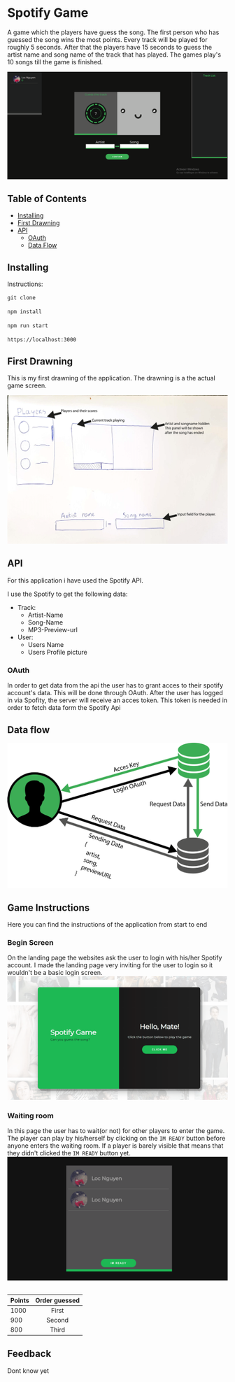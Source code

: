# Spotify Game
A game which the players have guess the song. The first person who has guessed the song wins the most points. Every track will be played for roughly 5 seconds. After that the players have 15 seconds to guess the artist name and song name of the track that has played. The games play's 10 songs till the game is finished. 

![Real Time Web Screenshot](README_images/gimma.png)

## Table of Contents
* [Installing](#installing-)
* [First Drawning](#first-drawning-)
* [API](#api-)
    * [OAuth](#oauth)
    * [Data Flow](#data-flow)

## Installing 
Instructions:
```
git clone

npm install

npm run start

https://localhost:3000
```
## First Drawning
This is my first drawning of the application. The drawning is a the actual game screen. 

![Sketches](README_images/scherm1.png)

## API
For this application i have used the Spotify API.

I use the Spotify to get the following data:
* Track:
    * Artist-Name
    * Song-Name
    * MP3-Preview-url
* User:
    * Users Name
    * Users Profile picture

### OAuth
In order to get data from the api the user has to grant acces to their spotify account's data. This will be done through OAuth. After the user has logged in via Spofity, the server will receive an acces token. This token is needed in order to fetch data form the Spotify Api

## Data flow
![Data Flow](README_images/dataflow2.png)


## Game Instructions
Here you can find the instructions of the application from start to end
### Begin Screen
On the landing page the websites ask the user to login with his/her Spotify account. I made the landing page very inviting for the user to login so it wouldn't be a basic login screen.
![Data Flow](README_images/LandingPage.gif)

### Waiting room
In this page the user has to wait(or not) for other players to enter the game. The player can play by his/herself by clicking on the `IM READY` button before anyone enters the waiting room. If a player is barely visible that means that they didn't clicked the `IM READY` button yet.
![Data Flow](README_images/WaitingRoom.gif)
##

| Points | Order guessed |
|--------|:-------------:|
| 1000   |     First     |
| 900    |     Second    |
| 800    |     Third     |




## Feedback
Dont know yet